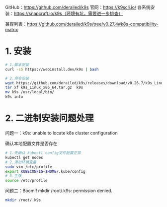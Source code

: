 GitHub：https://github.com/derailed/k9s 官网：https://k9scli.io/ 各系统安装：https://snapcraft.io/k9s（环境有坑，需要进一步排查）

兼容列表：https://github.com/derailed/k9s/tree/v0.27.4#k8s-compatibility-matrix

# 1. 安装

```bash
# 1.脚本安装
curl -sS https://webinstall.dev/k9s | bash

# 2.命令安装
wget https://github.com/derailed/k9s/releases/download/v0.26.7/k9s_Linux_x86_64.tar.gz
tar xf k9s_Linux_x86_64.tar.gz  k9s
mv k9s /usr/local/bin/
k9s info
```

# 2. 二进制安装问题处理

问题一：k9s: unable to locate k8s cluster configuration

确认本地配置文件是否存在

```bash
# 1.先确认 kubectl config文件配置正常
kubectl get nodes
# 2.添加环境变量
sudo vim /etc/profile
export KUBECONFIG=$HOME/.kube/config
# 3.生效
source /etc/profile
```

问题二：Boom!! mkdir /root/.k9s: permission denied.

```bash
mkdir /root/.k9s
```

 